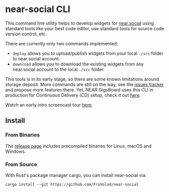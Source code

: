 # near-social CLI

This command line utility helps to develop widgets for [near.social](https://near.social) using standard tools like your best code editor, use standard tools for source code version control, etc.

There are currently only two commands implemented:
* `deploy` allows you to upload/publish widgets from your local `./src` folder to near.social account.
* `download` allows you to download the existing widgets from any near.social account to the local `./src` folder.

This tools is in its early stage, so there are some known limitations around storage deposit.
More commands are still on the way, see the [issues tracker](https://github.com/FroVolod/near-social/issues) and propose more features there.
Yet, NEAR GigsBoard uses this CLI in production for Continuous Delivery (CD) setup, check it out [here](https://github.com/near/devgigsboard-widgets/blob/69fb12cf2fb62d14db6911661bac77cdc969a8b4/.github/workflows/release.yml).

Watch an early intro screencast tour [here](https://www.loom.com/share/8b6c3509eb61498b8bffbe65a625616d).

## Install

### From Binaries

The [release page](https://github.com/FroVolod/near-social/releases) includes precompiled binaries for Linux, macOS and Windows. 

### From Source

With Rust's package manager cargo, you can install near-social via:

```
cargo install --git https://github.com/FroVolod/near-social
```
